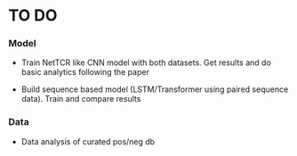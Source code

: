 # TO DO

### Model

 - Train NetTCR like CNN model with both datasets. Get results and do basic analytics following the paper

 - Build sequence based model (LSTM/Transformer using paired sequence data). Train and compare results

### Data

 - Data analysis of curated pos/neg db